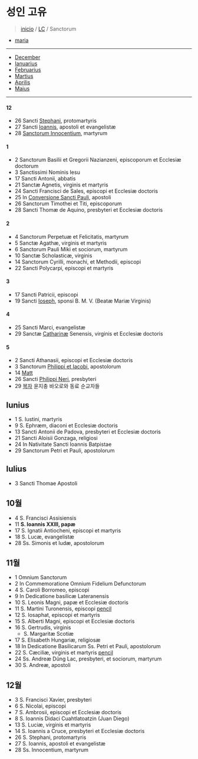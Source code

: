 # 성인 고유
> [inicio](../README.md) / [LC](../LC.md) / Sanctorum  

- [maria](./LM.md)  

----

- [December](#12)
- [Ianuarius](#1)
- [Februarius](#2)
- [Martius](#3)
- [Aprilis](#4)
- [Maius](#5)

----

#### 12
- 26 Sancti [Stephani](./sanctorum/1226.md), protomartyris
- 27 Sancti [Ioannis](./sanctorum/1227.md), apostoli et evangelistæ
- 28 [Sanctorum Innocentium](innocentium.md), martyrum


#### 1
- 2 Sanctorum Basilii et Gregorii Nazianzeni, episcoporum et Ecclesiæ doctorum
- 3 Sanctissimi Nominis Iesu
- 17 Sancti Antonii, abbatis
- 21 Sanctæ Agnetis, virginis et martyris
- 24 Sancti Francisci de Sales, episcopi et Ecclesiæ doctoris
- 25 In [Conversione Sancti Pauli](./sanctorum/0125.md), apostoli
- 26 Sanctorum Timothei et Titi, episcoporum
- 28 Sancti Thomæ de Aquino, presbyteri et Ecclesiæ doctoris


#### 2
- 4 Sanctorum Perpetuæ et Felicitatis, martyrum
- 5 Sanctæ Agathæ, virginis et martyris
- 6 Sanctorum Pauli Miki et sociorum, martyrum
- 10 Sanctæ Scholasticæ, virginis
- 14 Sanctorum Cyrilli, monachi, et Methodii, episcopi
- 22 Sancti Polycarpi, episcopi et martyris



#### 3
- 17 Sancti Patricii, episcopi
- 19 Sancti [Ioseph](./sanctorum/0319.md), sponsi B. M. V. (Beatæ Mariæ Virginis)


#### 4
- 25 Sancti Marci, evangelistæ
- 29 Sanctæ [Catharinæ](./sanctorum/0429.md) Senensis, virginis et Ecclesiæ doctoris

#### 5
- 2 Sancti Athanasii, episcopi et Ecclesiæ doctoris
- 3 Sanctorum [Philippi et Iacobi](./sanctorum/0503.md), apostolorum
- 14 [Matt](./sanctorum/0514.md)  
- 26 Sancti [Philippi Neri](./sanctorum/0526.md), presbyteri
- 29 [복자](./sanctorum/0529.md) 윤지충 바오로와 동료 순교자들

## Iunius
- 1 S. Iustini, martyris
- 9 S. Ephræm, diaconi et Ecclesiæ doctoris
- 13 Sancti Antonii de Padova, presbyteri et Ecclesiæ doctoris
- 21 Sancti Aloisii Gonzaga, religiosi
- 24 In Nativitate Sancti Ioannis Batpistae
- 29 Sanctorum Petri et Pauli, apostolorum

## Iulius  
- 3  Sancti Thomae Apostoli


## 10월
- 4 S. Francisci Assisiensis
- 11 **S. Ioannis XXIII, papæ**
- 17 S. Ignatii Antiocheni, episcopi et martyris
- 18 S. Lucæ, evangelistæ
- 28 Ss. Simonis et Iudæ, apostolorum


## 11월
- 1 Omnium Sanctorum
- 2 In Commemoratione Omnium Fidelium Defunctorum
- 4 S. Caroli Borromeo, episcopi
- 9 In Dedicatione basilicæ Lateranensis
- 10 S. Leonis Magni, papæ et Ecclesiæ doctoris
- 11 S. Martini Turonensis, episcopi [pencil](https://www.ncronline.org/spirituality/pencil-preaching/nonviolent-discipleship)
- 12 S. Iosaphat, episcopi et martyris
- 15 S. Alberti Magni, episcopi et Ecclesiæ doctoris
- 16 S. Gertrudis, virginis
	- S. Margaritæ Scotiæ
- 17 S. Elisabeth Hungariæ, religiosæ
- 18 In Dedicatione Basilicarum Ss. Petri et Pauli, apostolorum
- 22 S. Cæciliæ, virginis et martyris [pencil](https://www.ncronline.org/spirituality/pencil-preaching/sound-music)
- 24 Ss. Andreæ Dũng Lac, presbyteri, et sociorum, martyrum
- 30 S. Andreæ, apostoli

## 12월
- 3 S. Francisci Xavier, presbyteri
- 6 S. Nicolai, episcopi
- 7 S. Ambrosii, episcopi et Ecclesiæ doctoris
- 8 S. Ioannis Didaci Cuahtlatoatzin (Juan Diego)
- 13 S. Luciæ, virginis et martyris
- 14 S. Ioannis a Cruce, presbyteri et Ecclesiæ doctoris
- 26 S. Stephani, protomartyris
- 27 S. Ioannis, apostoli et evangelistæ
- 28 Ss. Innocentium, martyrum

